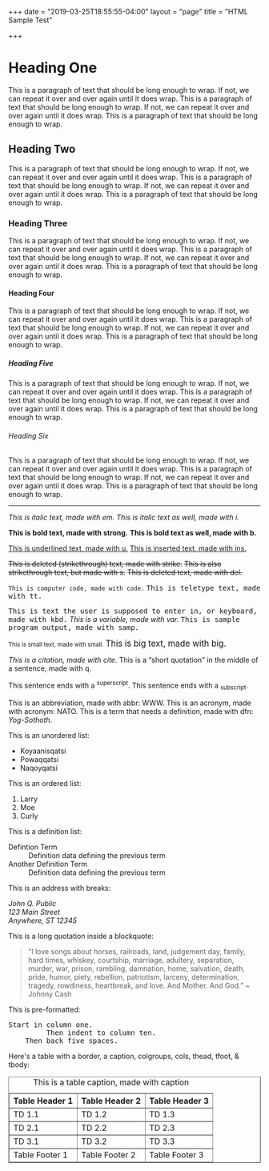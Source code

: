 +++
date = "2019-03-25T18:55:55-04:00"
layout = "page"
title = "HTML Sample Test"

+++
<h1>Heading One</h1>
<p>
  This is a paragraph of text that should be long enough to wrap. If not, we can repeat it over and over again until it does wrap. This is a paragraph of text that should be long enough to wrap. If not, we can repeat it over and over again until it does wrap. This is a paragraph of text that should be long enough to wrap.
</p>
<h2>Heading Two</h2>
<p>
  This is a paragraph of text that should be long enough to wrap. If not, we can repeat it over and over again until it does wrap. This is a paragraph of text that should be long enough to wrap. If not, we can repeat it over and over again until it does wrap. This is a paragraph of text that should be long enough to wrap.
</p>
<h3>Heading Three</h3>
<p>
  This is a paragraph of text that should be long enough to wrap. If not, we can repeat it over and over again until it does wrap. This is a paragraph of text that should be long enough to wrap. If not, we can repeat it over and over again until it does wrap. This is a paragraph of text that should be long enough to wrap.
</p>
<h4>Heading Four</h4>
<p>
  This is a paragraph of text that should be long enough to wrap. If not, we can repeat it over and over again until it does wrap. This is a paragraph of text that should be long enough to wrap. If not, we can repeat it over and over again until it does wrap. This is a paragraph of text that should be long enough to wrap.
</p>
<h5>Heading Five</h5>
<p>
  This is a paragraph of text that should be long enough to wrap. If not, we can repeat it over and over again until it does wrap. This is a paragraph of text that should be long enough to wrap. If not, we can repeat it over and over again until it does wrap. This is a paragraph of text that should be long enough to wrap.
</p>
<h6>Heading Six</h6>
<p>
  This is a paragraph of text that should be long enough to wrap. If not, we can repeat it over and over again until it does wrap. This is a paragraph of text that should be long enough to wrap. If not, we can repeat it over and over again until it does wrap. This is a paragraph of text that should be long enough to wrap.
</p>
<hr>
<p>
  <em>This is italic text, made with em.</em> <i>This is italic text as well, made with i.</i>
</p>
<p>
  <strong>This is bold text, made with strong.</strong> <b>This is bold text as well, made with b.</b>
</p>
<p>
  <u>This is underlined text, made with u.</u> <ins>This is inserted text, made with ins.</ins>
</p>
<p>
  <strike>This is deleted (strikethrough) text, made with strike.</strike> <s>This is also strikethrough text, but made with s.</s> <del>This is deleted text, made with del.</del>
</p>
<p>
  <code>This is computer code, made with code.</code> <tt>This is teletype text, made with tt.</tt>
</p>
<p>
  <kbd>This is text the user is supposed to enter in, or keyboard, made with kbd.</kbd> <var>This is a variable, made with var.</var> <samp>This is sample program output, made with samp.</samp>
</p>
<p>
  <small>This is small text, made with small.</small> <big>This is big text, made with big.</big>
</p>
<p>
  <cite>This is a citation, made with cite.</cite> This is a <q>short quotation</q> in the middle of a sentence, made with q.
</p>
<p>
  This sentence ends with a <sup>superscript</sup>. This sentence ends with a <sub>subscript</sub>.
</p>
<p>
  This is an abbreviation, made with abbr: <abbr>WWW</abbr>. This is an acronym, made with acronym: <acronym>NATO</acronym>. This is a term that needs a definition, made with dfn: <dfn>Yog-Sothoth</dfn>.
</p>
<p>
  This is an unordered list:
</p>
<ul>
  <li>Koyaanisqatsi</li>
  <li>Powaqqatsi</li>
  <li>Naqoyqatsi</li>
</ul>
<p>
  This is an ordered list:
</p>
<ol>
  <li>Larry</li>
  <li>Moe</li>
  <li>Curly</li>
</ol>
<p>
  This is a definition list:
</p>
<dl>
  <dt>Defintion Term</dt>
  <dd>Definition data defining the previous term</dd>
  <dt>Another Definition Term</dt>
  <dd>Definition data defining the previous term</dd>
</dl>
<p>
  This is an address with breaks:
</p>
<address>
  John Q. Public
  <br>123 Main Street
  <br>Anywhere, ST 12345
</address>
<p>
  This is a long quotation inside a blockquote:
</p>
<blockquote>
  <p>
    “I love songs about horses, railroads, land, judgement day, family, hard times, whiskey, courtship, marriage, adultery, separation, murder, war, prison, rambling, damnation, home, salvation, death, pride, humor, piety, rebellion, patriotism, larceny, determination, tragedy, rowdiness, heartbreak, and love. And Mother. And God.” ~ Johnny Cash
  </p>
</blockquote>
<p>
  This is pre-formatted:
</p>
<pre>
Start in column one.
         Then indent to column ten.
    Then back five spaces.
</pre>
<p>
  Here's a table with a border, a caption, colgroups, cols, thead, tfoot, & tbody:
</p>
<table border="1">
  <caption>This is a table caption, made with caption</caption>
  <colgroup span="2">
    <col>
    <col>
  </colgroup>
  <colgroup></colgroup>
  <thead>
    <tr>
      <th>Table Header 1</th>
      <th>Table Header 2</th>
      <th>Table Header 3</th>
    </tr>
  </thead>
  <tfoot>
    <tr>
      <td>Table Footer 1</td>
      <td>Table Footer 2</td>
      <td>Table Footer 3</td>
    </tr>
  </tfoot>
  <tbody>
    <tr>
      <td>TD 1.1</td>
      <td>TD 1.2</td>
      <td>TD 1.3</td>
    </tr>
    <tr>
      <td>TD 2.1</td>
      <td>TD 2.2</td>
      <td>TD 2.3</td>
    </tr>
    <tr>
      <td>TD 3.1</td>
      <td>TD 3.2</td>
      <td>TD 3.3</td>
    </tr>
  </tbody>
</table>